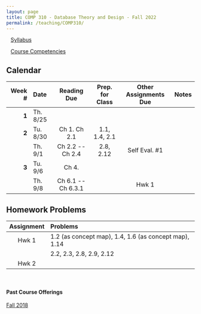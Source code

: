 ```yaml
---
layout: page
title: COMP 310 - Database Theory and Design - Fall 2022
permalink: /teaching/COMP310/
---
```


&nbsp;&nbsp;&nbsp;[Syllabus](/teaching/COMP310/comp310-syllabus.pdf)

&nbsp;&nbsp;&nbsp;[Course Competencies](/teaching/COMP310/COMP310-Competencies.pdf)

## Calendar

|Week \# | Date | Reading Due | Prep. for Class | Other Assignments Due | Notes |
| ---: | :--- | :---: | :---: | :---: | :---: |
| **1** | Th. 8/25 | | | |
| **2** | Tu. 8/30 | Ch 1. Ch 2.1 | 1.1, 1.4, 2.1 | | |
| | Th. 9/1 | Ch 2.2 -- Ch 2.4 | 2.8, 2.12 | Self Eval. \#1 | |
| **3** | Tu. 9/6  | Ch 4. | | |  |
| | Th. 9/8  | Ch 6.1 -- Ch 6.3.1 | | Hwk 1 | |

## Homework Problems

| Assignment | Problems |
| :---: | :--- |
| Hwk 1 |  1.2 (as concept map), 1.4, 1.6 (as concept map), 1.14 |
|       |  2.2, 2.3, 2.8, 2.9, 2.12 |
| Hwk 2 |   |


&nbsp;
&nbsp;
&nbsp;

#### Past Course Offerings

[Fall 2018](/teaching/COMP310/fa18/)
